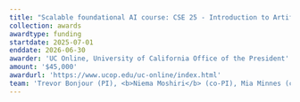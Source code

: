 ```yaml
---
title: "Scalable foundational AI course: CSE 25 - Introduction to Artificial Intelligence"
collection: awards
awardtype: funding
startdate: 2025-07-01
enddate: 2026-06-30
awarder: 'UC Online, University of California Office of the President'
amount: '$45,000'
awardurl: 'https://www.ucop.edu/uc-online/index.html'
team: 'Trevor Bonjour (PI), <b>Niema Moshiri</b> (co-PI), Mia Minnes (co-PI)'
---
```

